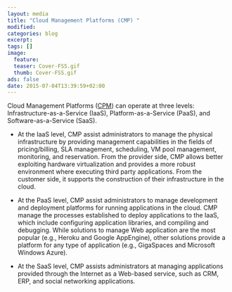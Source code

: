 ```yaml
---
layout: media
title: "Cloud Management Platforms (CMP) "
modified:
categories: blog
excerpt:
tags: []
image:
  feature:
  teaser: Cover-FSS.gif
  thumb: Cover-FSS.gif
ads: false
date: 2015-07-04T13:39:59+02:00
---
```


Cloud Management Platforms ([CPM](http://www.gartner.com/it-glossary/cloud-management-platforms)) can operate at three levels: Infrastructure-as-a-Service (IaaS), Platform-as-a-Service (PaaS), and Software-as-a-Service (SaaS).+ At the IaaS level, CMP assist administrators to manage the physical infrastructure by providing management capabilities in the fields of pricing/billing, SLA management, scheduling, VM pool management, monitoring, and reservation. From the provider side, CMP allows better exploiting hardware virtualization and provides a more robust environment where executing third party applications. From the  customer side, it supports the construction of their infrastructure in the cloud.+ At the PaaS level, CMP assist administrators to manage development and deployment platforms for running applications in the cloud. CMP manage the processes established to deploy applications to the IaaS, which include configuring application libraries, and compiling and debugging. While solutions to manage Web application are the most popular (e.g., Heroku and Google AppEngine), other solutions provide a platform for any type of application (e.g., GigaSpaces and Microsoft Windows Azure).+ At the SaaS level, CMP assists administrators at managing applications provided through the Internet as a Web-based service, such as CRM, ERP, and social networking applications.